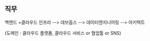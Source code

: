


## 직무

백앤드 +클라우드 인프라 --> 데브옵스 --> 데이터엔지니어링 --> 아키텍트      

(도메인 : 클라우드 플랫폼, 클라우드 서비스  or 협업툴 or SNS)

</br>

</br>

